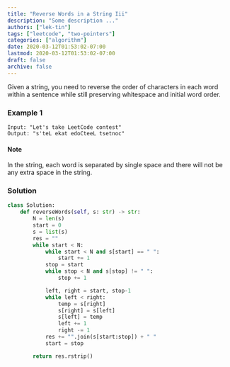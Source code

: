 ```yaml
---
title: "Reverse Words in a String Iii"
description: "Some description ..."
authors: ["lek-tin"]
tags: ["leetcode", "two-pointers"]
categories: ["algorithm"]
date: 2020-03-12T01:53:02-07:00
lastmod: 2020-03-12T01:53:02-07:00
draft: false
archive: false
---
```

Given a string, you need to reverse the order of characters in each word within a sentence while still preserving whitespace and initial word order.  

### Example 1

```
Input: "Let's take LeetCode contest"
Output: "s'teL ekat edoCteeL tsetnoc"
```

#### Note

In the string, each word is separated by single space and there will not be any extra space in the string.

### Solution

```python
class Solution:
    def reverseWords(self, s: str) -> str:
        N = len(s)
        start = 0
        s = list(s)
        res = ""
        while start < N:
            while start < N and s[start] == " ":
                start += 1
            stop = start
            while stop < N and s[stop] != " ":
                stop += 1

            left, right = start, stop-1
            while left < right:
                temp = s[right]
                s[right] = s[left]
                s[left] = temp
                left += 1
                right -= 1
            res += "".join(s[start:stop]) + " "
            start = stop

        return res.rstrip()
```